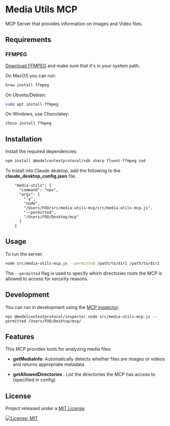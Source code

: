 # Media Utils MCP

MCP Server that provides information on Images and Video files.

## Requirements

### FFMPEG

[Download FFMPEG](https://www.ffmpeg.org/download.html) and make sure that it's in your system path.

On MacOS you can run:

```bash
brew install ffmpeg
```

On Ubuntu/Debian:

```bash
sudo apt install ffmpeg
```

On Windows, use Chocolatey:

```
choco install ffmpeg
```

## Installation

Install the required dependencies:

```bash
npm install @modelcontextprotocol/sdk sharp fluent-ffmpeg zod
```

To install into Claude desktop, add the following to the __claude_desktop_config.json__ file.

```
    "media-utils": {
      "command": "npx",
      "args": [
        "-y",
        "node",
        "/Users/FOO/src/media-utils-mcp/src/media-utils-mcp.js",
        "--permitted",
        "/Users/FOO/Desktop/mcp"
      ]
    }
```

## Usage

To run the server:

```bash
node src/media-utils-mcp.js --permitted /path/to/dir1 /path/to/dir2
```

The `--permitted` flag is used to specify which directories roots the MCP is allowed to access for security reasons.

## Development

You can run in development using the [MCP inspector](https://github.com/modelcontextprotocol/typescript-sdk?tab=readme-ov-file):

```
npx @modelcontextprotocol/inspector node src/media-utils-mcp.js --permitted /Users/FOO/Desktop/mcp/
```

## Features

This MCP provides tools for analyzing media files:

- **getMediaInfo**: Automatically detects whether files are images or videos and returns appropriate metadata

- **getAllowedDirectories** : List the directories the MCP has access to (specified in config)

## License

Project released under a [MIT License](LICENSE.md).

[![License: MIT](https://img.shields.io/badge/License-MIT-orange.svg)](LICENSE.md)
